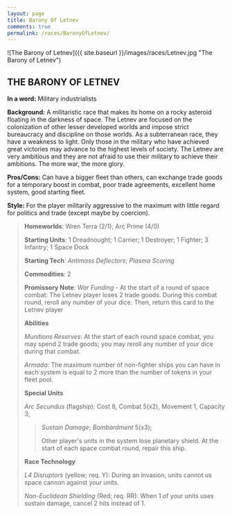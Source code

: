 ```yaml
---
layout: page
title: Barony Of Letnev
comments: true
permalink: /races/BaronyOfLetnev/
---
```


![The Barony of Letnev]({{ site.baseurl }}/images/races/Letnev.jpg "The Barony of Letnev")

## THE BARONY OF LETNEV

**In a word:** Military industrialists

**Background:** A militaristic race that makes its home on a rocky asteroid floating in the darkness of space.  The Letnev are focused on the colonization of other lesser developed worlds and impose strict bureaucracy and discipline on those worlds.  As a subterranean race, they have a weakness to light.  Only those in the military who have achieved great victories may advance to the highest levels of society.  The Letnev are very ambitious and they are not afraid to use their military to achieve their ambitions.  The more war, the more glory.

**Pros/Cons:** Can have a bigger fleet than others, can exchange trade goods for a temporary boost in combat, poor trade agreements, excellent home system, good starting fleet.

**Style:** For the player militarily aggressive to the maximum with little regard for politics and trade (except maybe by coercion).

>**Homeworlds**:  Wren Terra (2/1); Arc Prime (4/0)
>
>**Starting Units**: 1 Dreadnought; 1 Carrier; 1 Destroyer; 1 Fighter; 3 Infantry; 1 Space Dock
>
>**Starting Tech**: _Antimass Deflectors_; _Plasma Scoring_
>
>**Commodities**: 2
>
>**Promissory Note**: _War Funding_ - At the start of a round of space combat: The Letnev player loses 2 trade goods. During this combat round, reroll any number of your dice. Then, return this card to the Letnev player
>
>**Abilities**
>
>_Munitions Reserves_: At the start of each round space combat, you may spend 2 trade goods; you may reroll any number of your dice during that combat. 
>
>_Armada_: The maximum number of non-fighter ships you can have in each system is equal to 2 more than the number of tokens in your fleet pool.
>
>**Special Units**
>
>_Arc Secundus_ (flagship): Cost 8, Combat 5(x2), Movement 1, Capacity 3; 
>>_Sustain Damage_; _Bombardment_ 5(x3); 
>>
>>Other player's units in the system lose planetary shield. At the start of each space combat round, repair this ship.
>
>**Race Technology**
>
>_L4 Disruptors_ (yellow; req. Y): During an invasion, units cannot us space cannon against your units. 
>
>_Non-Euclidean Shielding_ (Red; req. RR): When 1 of your units uses sustain damage, cancel 2 hits instead of 1.
